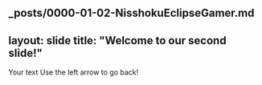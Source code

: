 _posts/0000-01-02-NisshokuEclipseGamer.md
---
layout: slide
title: "Welcome to our second slide!"
---
Your text
Use the left arrow to go back!
